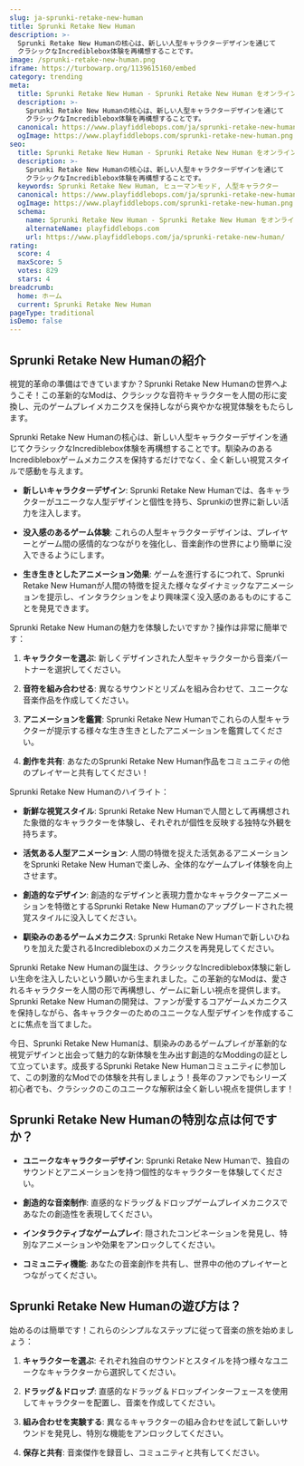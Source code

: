 ```yaml
---
slug: ja-sprunki-retake-new-human
title: Sprunki Retake New Human
description: >-
  Sprunki Retake New Humanの核心は、新しい人型キャラクターデザインを通じて
  クラシックなIncrediblebox体験を再構想することです。
image: /sprunki-retake-new-human.png
iframe: https://turbowarp.org/1139615160/embed
category: trending
meta:
  title: Sprunki Retake New Human - Sprunki Retake New Human をオンラインでプレイ
  description: >-
    Sprunki Retake New Humanの核心は、新しい人型キャラクターデザインを通じて
    クラシックなIncrediblebox体験を再構想することです。
  canonical: https://www.playfiddlebops.com/ja/sprunki-retake-new-human/
  ogImage: https://www.playfiddlebops.com/sprunki-retake-new-human.png
seo:
  title: Sprunki Retake New Human - Sprunki Retake New Human をオンラインでプレイ
  description: >-
    Sprunki Retake New Humanの核心は、新しい人型キャラクターデザインを通じて
    クラシックなIncrediblebox体験を再構想することです。
  keywords: Sprunki Retake New Human, ヒューマンモッド, 人型キャラクター
  canonical: https://www.playfiddlebops.com/ja/sprunki-retake-new-human/
  ogImage: https://www.playfiddlebops.com/sprunki-retake-new-human.png
  schema:
    name: Sprunki Retake New Human - Sprunki Retake New Human をオンラインでプレイ
    alternateName: playfiddlebops.com
    url: https://www.playfiddlebops.com/ja/sprunki-retake-new-human/
rating:
  score: 4
  maxScore: 5
  votes: 829
  stars: 4
breadcrumb:
  home: ホーム
  current: Sprunki Retake New Human
pageType: traditional
isDemo: false
---
```


## Sprunki Retake New Humanの紹介

視覚的革命の準備はできていますか？Sprunki Retake New Humanの世界へようこそ！この革新的なModは、クラシックな音符キャラクターを人間の形に変換し、元のゲームプレイメカニクスを保持しながら爽やかな視覚体験をもたらします。

Sprunki Retake New Humanの核心は、新しい人型キャラクターデザインを通じてクラシックなIncrediblebox体験を再構想することです。馴染みのあるIncredibleboxゲームメカニクスを保持するだけでなく、全く新しい視覚スタイルで感動を与えます。

- **新しいキャラクターデザイン**: Sprunki Retake New Humanでは、各キャラクターがユニークな人型デザインと個性を持ち、Sprunkiの世界に新しい活力を注入します。

- **没入感のあるゲーム体験**: これらの人型キャラクターデザインは、プレイヤーとゲーム間の感情的なつながりを強化し、音楽創作の世界により簡単に没入できるようにします。

- **生き生きとしたアニメーション効果**: ゲームを進行するにつれて、Sprunki Retake New Humanが人間の特徴を捉えた様々なダイナミックなアニメーションを提示し、インタラクションをより興味深く没入感のあるものにすることを発見できます。

Sprunki Retake New Humanの魅力を体験したいですか？操作は非常に簡単です：

1. **キャラクターを選ぶ**: 新しくデザインされた人型キャラクターから音楽パートナーを選択してください。

2. **音符を組み合わせる**: 異なるサウンドとリズムを組み合わせて、ユニークな音楽作品を作成してください。

3. **アニメーションを鑑賞**: Sprunki Retake New Humanでこれらの人型キャラクターが提示する様々な生き生きとしたアニメーションを鑑賞してください。

4. **創作を共有**: あなたのSprunki Retake New Human作品をコミュニティの他のプレイヤーと共有してください！

Sprunki Retake New Humanのハイライト：

- **新鮮な視覚スタイル**: Sprunki Retake New Humanで人間として再構想された象徴的なキャラクターを体験し、それぞれが個性を反映する独特な外観を持ちます。

- **活気ある人型アニメーション**: 人間の特徴を捉えた活気あるアニメーションをSprunki Retake New Humanで楽しみ、全体的なゲームプレイ体験を向上させます。

- **創造的なデザイン**: 創造的なデザインと表現力豊かなキャラクターアニメーションを特徴とするSprunki Retake New Humanのアップグレードされた視覚スタイルに没入してください。

- **馴染みのあるゲームメカニクス**: Sprunki Retake New Humanで新しいひねりを加えた愛されるIncredibleboxのメカニクスを再発見してください。

Sprunki Retake New Humanの誕生は、クラシックなIncrediblebox体験に新しい生命を注入したいという願いから生まれました。この革新的なModは、愛されるキャラクターを人間の形で再構想し、ゲームに新しい視点を提供します。Sprunki Retake New Humanの開発は、ファンが愛するコアゲームメカニクスを保持しながら、各キャラクターのためのユニークな人型デザインを作成することに焦点を当てました。

今日、Sprunki Retake New Humanは、馴染みのあるゲームプレイが革新的な視覚デザインと出会って魅力的な新体験を生み出す創造的なModdingの証として立っています。成長するSprunki Retake New Humanコミュニティに参加して、この刺激的なModでの体験を共有しましょう！長年のファンでもシリーズ初心者でも、クラシックのこのユニークな解釈は全く新しい視点を提供します！

## Sprunki Retake New Humanの特別な点は何ですか？

- **ユニークなキャラクターデザイン**: Sprunki Retake New Humanで、独自のサウンドとアニメーションを持つ個性的なキャラクターを体験してください。

- **創造的な音楽制作**: 直感的なドラッグ＆ドロップゲームプレイメカニクスであなたの創造性を表現してください。

- **インタラクティブなゲームプレイ**: 隠されたコンビネーションを発見し、特別なアニメーションや効果をアンロックしてください。

- **コミュニティ機能**: あなたの音楽創作を共有し、世界中の他のプレイヤーとつながってください。

## Sprunki Retake New Humanの遊び方は？

始めるのは簡単です！これらのシンプルなステップに従って音楽の旅を始めましょう：

1. **キャラクターを選ぶ**: それぞれ独自のサウンドとスタイルを持つ様々なユニークなキャラクターから選択してください。

2. **ドラッグ＆ドロップ**: 直感的なドラッグ＆ドロップインターフェースを使用してキャラクターを配置し、音楽を作成してください。

3. **組み合わせを実験する**: 異なるキャラクターの組み合わせを試して新しいサウンドを発見し、特別な機能をアンロックしてください。

4. **保存と共有**: 音楽傑作を録音し、コミュニティと共有してください。